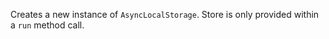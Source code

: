 <!-- YAML
added: v13.10.0
-->

Creates a new instance of `AsyncLocalStorage`. Store is only provided within a
`run` method call.

